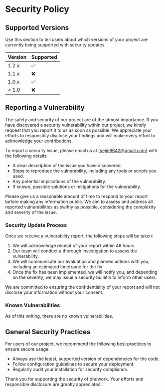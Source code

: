 # Security Policy

## Supported Versions

Use this section to tell users about which versions of your project are currently being supported with security updates.

| Version | Supported          |
| ------- | ------------------ |
| 1.2.x   | :white_check_mark: |
| 1.1.x   | :x:                |
| 1.0.x   | :white_check_mark: |
| < 1.0   | :x:                |

## Reporting a Vulnerability

The safety and security of our project are of the utmost importance. If you have discovered a security vulnerability within our project, we kindly request that you report it to us as soon as possible. We appreciate your efforts to responsibly disclose your findings and will make every effort to acknowledge your contributions.

To report a security issue, please email us at [sejin8642@gmail.com] with the following details:

- A clear description of the issue you have discovered.
- Steps to reproduce the vulnerability, including any tools or scripts you used.
- Any potential implications of the vulnerability.
- If known, possible solutions or mitigations for the vulnerability.

Please give us a reasonable amount of time to respond to your report before making any information public. We aim to assess and address all reported vulnerabilities as swiftly as possible, considering the complexity and severity of the issue.

### Security Update Process

Once we receive a vulnerability report, the following steps will be taken:

1. We will acknowledge receipt of your report within 48 hours.
2. Our team will conduct a thorough investigation to assess the vulnerability.
3. We will communicate our evaluation and planned actions with you, including an estimated timeframe for the fix.
4. Once the fix has been implemented, we will notify you, and depending on the severity, we may issue a security bulletin to inform other users.

We are committed to ensuring the confidentiality of your report and will not disclose your information without your consent.

### Known Vulnerabilities

As of this writing, there are no known vulnerabilities.

## General Security Practices

For users of our project, we recommend the following best practices to ensure secure usage:

- Always use the latest, supported version of dependencies for the code.
- Follow configuration guidelines to secure your deployment.
- Regularly audit your installation for security compliance.

Thank you for supporting the security of phdwork. Your efforts and responsible disclosure are greatly appreciated.
